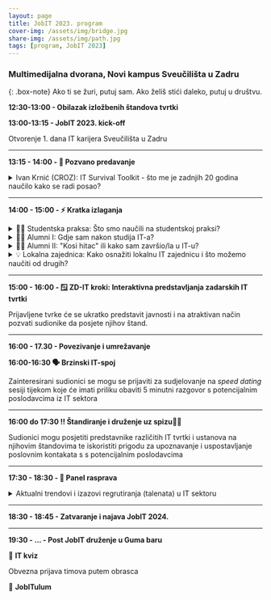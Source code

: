 ```yaml
---
layout: page
title: JobIT 2023. program
cover-img: /assets/img/bridge.jpg
share-img: /assets/img/path.jpg
tags: [program, JobIT 2023]
---
```


### Multimedijalna dvorana, Novi kampus Sveučilišta u Zadru

{: .box-note}
Ako ti se žuri, putuj sam. Ako želiš stići daleko, putuj u društvu.

**12:30-13:00 - Obilazak izložbenih štandova tvrtki**

**13:00-13:15 - JobIT 2023. kick-off**

Otvorenje 1. dana IT karijera Sveučilišta u Zadru

---

**13:15 - 14:00 - 💪 Pozvano predavanje**

<details>
  <summary>Ivan Krnić (CROZ): IT Survival Toolkit - što me je zadnjih 20 godina naučilo kako se radi posao?</summary>
<strong>Ivan</strong> je već 20 godina dio velikog IT cirkusa u kojem se trendovi mijenjaju, metodologije reinventaju, a tehnologije dolaze i odlaze. Kako navigirati u okruženju u kojem baš nikad nisi naučio sve, kako napredovati tehnički, kako se razvijati osobno... i kako pritom ostati normalan? Dođite i poslušajte jedno real-life iskustvo, a usput i procijenite je li uspio u ovom zadnjem.
</details>

---

**14:00 - 15:00 - ⚡ Kratka izlaganja**

<details>
    <summary>
🧑‍🎓 Studentska praksa: Što smo naučili na studentskoj praksi?
    </summary>
<strong>Dino Damjanović</strong> i <strong>Luka Filipović</strong>, studenti treće godine Stručnog preddiplomskog studija informacijskih tehnologija, prenijet će iskustva stečena tijekom strukturirane i mentorirane stručne prakse čiji je cilj bio razviti potpuno funkcionalan digitalni proizvod. Rješenje razvijeno u sklopu studentske prakse je lansirano i danas ima svoje sretne korisnike. 
</details>

<details>
    <summary>  
🧑‍🎓 Alumni I: Gdje sam nakon studija IT-a?
     </summary>
Gdje su danas neki od naših bivših studenata, koje im je trenutno zanimanje i zašto su se odlučili dalje razvijati karijeru u odabranom području IT-a?
</details>
   
<details>
    <summary>  
🧑‍🎓 Alumni II: "Kosi hitac" ili kako sam završio/la u IT-u?
     </summary>
"Kosi" ulasci u brzorastuće područje IKT-a nisu više nikakva rijetkost ili kuriozitet. Brojni su primjeri naših bivših studenata koji su završili studijske programe izvan tehničkog područja, ali čije kompetencije su prepoznate od strane tvrtki u IT sektoru. 
</details>

<details>
    <summary>
💡 Lokalna zajednica: Kako osnažiti lokalnu IT zajednicu i što možemo naučiti od drugih?
     </summary>
Brojni primjeri svjedoče o važnosti snažne i dobro povezane tehnološke zajednice kao jednog od glavnih pokretača gospodarskog razvoja i tehnološkog rasta, npr. Silicijska dolina i Salt Lake City u SAD-u, Thames dolina u Velikoj Britaniji i dr. 
Koja je uloga IT hubova i na koji način mogu doprinijeti rastu i razvoju lokalne tech-scene? 
Svoja razmišljanja i pogled u budućnost prenijeti će nam <strong>Ive Botunac</strong> iz Zadar Developers Huba i <strong>Tomislav Jakopec</strong> koji sustavno prati fenomen zvan Osijek Software City.
</details>

---

**15:00 - 16:00 - 🪟 ZD-IT kroki: Interaktivna predstavljanja zadarskih IT tvrtki**

Prijavljene tvrke će se ukratko predstavit javnosti i na atraktivan način pozvati sudionike da posjete njihov štand.

---

**16:00 - 17.30 - Povezivanje i umrežavanje**

**16:00-16:30 🗣️ Brzinski IT-spoj**

Zainteresirani sudionici se mogu se prijaviti za sudjelovanje na *speed dating* sesiji tijekom koje će imati priliku obaviti 5 minutni razgovor s potencijalnim poslodavcima iz IT sektora

---

**16:00 do 17:30 ‼️ Štandiranje i druženje uz spizu**🥪🍷 

Sudionici mogu posjetiti predstavnike različitih IT tvrtki i ustanova na njihovim štandovima te iskoristiti prigodu za upoznavanje i uspostavljanje poslovnim kontakata s s potencijalnim poslodavcima

---

**17:30 - 18:30 - 👥 Panel rasprava**

<details>
     <summary>
Aktualni trendovi i izazovi regrutiranja (talenata) u IT sektoru
     </summary>
Sudionici panela: <br />
1. <strong>Mate Bogović</strong>, osnivač i CEO u WOD Software Solutions d.o.o.<br />
2. <strong>Ive Botunac</strong>, direktor strateškog razvoja u Alfatec Grupi i predsjednik Udruge za promicanje informacijskih tehnologija "ZADAR DEVELOPERS HUB"<br />
3. <strong>Danijel Fatović</strong>, viši direktor Direkcije digitalne transformacije u OTP banci d.d.<br />
4. <strong>Petar Garžina</strong>, suosnivač i engineering manager u Cognism d.o.o.<br />
5. <strong>Tomislav Jakopec</strong>, voditelj diplomskog studija informacijskih tehnologija na Filozofskom fakultetu Sveučilišta J.J. Strossmayer u Osijeku i član Udruge Osijek Software City<br />
6. <strong>Marko Mišulić</strong>, osnivač i CEO u Rentlio d.o.o<br />
</details>

---

**18:30 - 18:45 - Zatvaranje i najava JobIT 2024.**

---

**19:30 - ... - Post JobIT druženje u Guma baru**

🤔 **IT kviz**

Obvezna prijava timova putem obrasca

🥳 **JobITulum**
